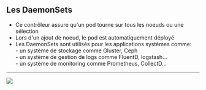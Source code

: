 ## Les DaemonSets


- Ce contrôleur assure qu'un pod tourne sur tous les noeuds ou une sélection
- Lors d'un ajout de noeud, le pod est automatiquement déployé
- Les DaemonSets sont utilisés pour les applications systèmes comme:
<br/> - un système de stockage comme Gluster, Ceph
<br/> -  un système de gestion de logs comme FluentD, logstash...
<br/> -  un système de monitoring comme Prometheus, CollectD...


--------


<img src="Slides/Img/Architecture/daemonset.yaml.png" />
